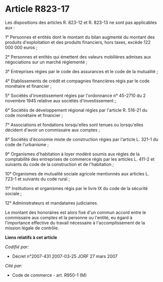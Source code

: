 # Article R823-17

Les dispositions des articles R. 823-12 et R. 823-13 ne sont pas applicables aux :

1° Personnes et entités dont le montant du bilan augmenté du montant des produits d'exploitation et des produits financiers,
hors taxes, excède 122 000 000 euros ;

2° Personnes et entités qui émettent des valeurs mobilières admises aux négociations sur un marché réglementé ;

3° Entreprises régies par le code des assurances et le code de la mutualité ;

4° Etablissements de crédit et compagnies financières régis par le code monétaire et financier ;

5° Sociétés d'investissement régies par l'ordonnance n° 45-2710 du 2 novembre 1945 relative aux sociétés d'investissement ;

6° Sociétés de développement régional régies par l'article R. 516-21 du code monétaire et financier ;

7° Associations et fondations lorsqu'elles sont tenues ou lorsqu'elles décident d'avoir un commissaire aux comptes ;

8° Sociétés d'économie mixte de construction régies par l'article L. 321-1 du code de l'urbanisme ;

9° Organismes d'habitation à loyer modéré soumis aux règles de la comptabilité des entreprises de commerce régis par les
articles L. 411-2 et suivants du code de la construction et de l'habitation ;

10° Organismes de mutualité sociale agricole mentionnés aux articles L. 723-1 et suivants du code rural ;

11° Institutions et organismes régis par le livre IX du code de la sécurité sociale ;

12° Administrateurs et mandataires judiciaires.

Le montant des honoraires est alors fixé d'un commun accord entre le commissaire aux comptes et la personne ou l'entité, eu
égard à l'importance effective du travail nécessaire à l'accomplissement de la mission légale de contrôle.

**Liens relatifs à cet article**

_Codifié par_:

  - Décret n°2007-431 2007-03-25 JORF 27 mars 2007

_Cité par_:

  - Code de commerce - art. R950-1 (M)
